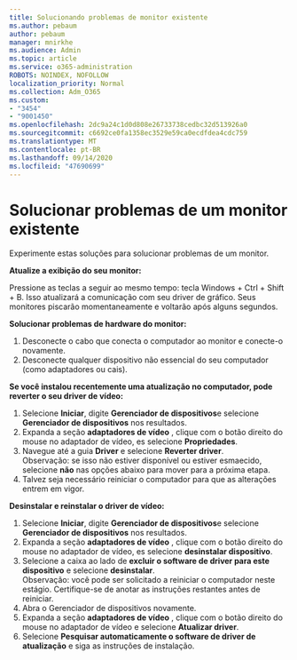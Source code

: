 ```yaml
---
title: Solucionando problemas de monitor existente
ms.author: pebaum
author: pebaum
manager: mnirkhe
ms.audience: Admin
ms.topic: article
ms.service: o365-administration
ROBOTS: NOINDEX, NOFOLLOW
localization_priority: Normal
ms.collection: Adm_O365
ms.custom:
- "3454"
- "9001450"
ms.openlocfilehash: 2dc9a24c1d0d808e26733738cedbc32d513926a0
ms.sourcegitcommit: c6692ce0fa1358ec3529e59ca0ecdfdea4cdc759
ms.translationtype: MT
ms.contentlocale: pt-BR
ms.lasthandoff: 09/14/2020
ms.locfileid: "47690699"
---
```

# <a name="troubleshoot-an-existing-monitor"></a>Solucionar problemas de um monitor existente

Experimente estas soluções para solucionar problemas de um monitor. 

**Atualize a exibição do seu monitor:**

Pressione as teclas a seguir ao mesmo tempo: tecla Windows + Ctrl + Shift + B. Isso atualizará a comunicação com seu driver de gráfico. Seus monitores piscarão momentaneamente e voltarão após alguns segundos.

**Solucionar problemas de hardware do monitor:**

1. Desconecte o cabo que conecta o computador ao monitor e conecte-o novamente.
2. Desconecte qualquer dispositivo não essencial do seu computador (como adaptadores ou cais).

**Se você instalou recentemente uma atualização no computador, pode reverter o seu driver de vídeo:**

1. Selecione **Iniciar**, digite **Gerenciador de dispositivos**e selecione **Gerenciador de dispositivos** nos resultados.
2. Expanda a seção **adaptadores de vídeo** , clique com o botão direito do mouse no adaptador de vídeo, es selecione **Propriedades**.
3. Navegue até a guia **Driver** e selecione **Reverter driver**. <br>
Observação: se isso não estiver disponível ou estiver esmaecido, selecione **não** nas opções abaixo para mover para a próxima etapa.
4. Talvez seja necessário reiniciar o computador para que as alterações entrem em vigor.

**Desinstalar e reinstalar o driver de vídeo:**

1. Selecione **Iniciar**, digite **Gerenciador de dispositivos**e selecione **Gerenciador de dispositivos** nos resultados.
2. Expanda a seção **adaptadores de vídeo** , clique com o botão direito do mouse no adaptador de vídeo, es selecione **desinstalar dispositivo**. 
3. Selecione a caixa ao lado de **excluir o software de driver para este dispositivo** e selecione **desinstalar**.<br>
Observação: você pode ser solicitado a reiniciar o computador neste estágio. Certifique-se de anotar as instruções restantes antes de reiniciar.
4. Abra o Gerenciador de dispositivos novamente.
5. Expanda a seção **adaptadores de vídeo** , clique com o botão direito do mouse no adaptador de vídeo e selecione **Atualizar driver**.
6. Selecione **Pesquisar automaticamente o software de driver de atualização** e siga as instruções de instalação.